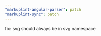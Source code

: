 ```yaml
---
"markuplint-angular-parser": patch
"markuplint-sync": patch
---
```


fix: svg should always be in svg namespace
